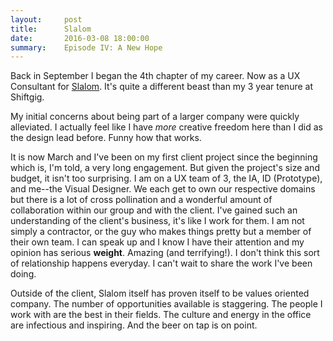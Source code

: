 ```yaml
---
layout:     post
title:      Slalom
date:       2016-03-08 18:00:00
summary:    Episode IV: A New Hope
---
```


Back in September I began the 4th chapter of my career. Now as a UX Consultant for <a href="http://www.slalom.com">Slalom</a>. It's quite a different beast than my 3 year tenure at Shiftgig. 

My initial concerns about being part of a larger company were quickly alleviated. I actually feel like I have _more_ creative freedom here than I did as the design lead before. Funny how that works.

It is now March and I've been on my first client project since the beginning which is, I'm told, a very long engagement. But given the project's size and budget, it isn't too surprising. I am on a UX team of 3, the IA, ID (Prototype), and me--the Visual Designer. We each get to own our respective domains but there is a lot of cross pollination and a wonderful amount of collaboration within our group and with the client. I've gained such an understanding of the client's business, it's like I work for them. I am not simply a contractor, or the guy who makes things pretty but a member of their own team. I can speak up and I know I have their attention and my opinion has serious __weight__. Amazing (and terrifying!). I don't think this sort of relationship happens everyday. I can't wait to share the work I've been doing.

Outside of the client, Slalom itself has proven itself to be values oriented company. The number of opportunities available is staggering. The people I work with are the best in their fields. The culture and energy in the office are infectious and inspiring. And the beer on tap is on point.

